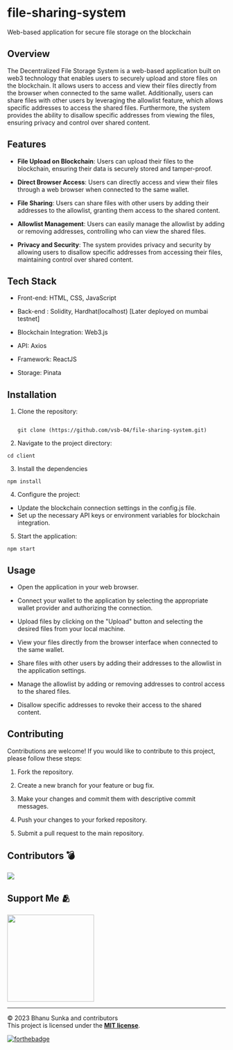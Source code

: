 # file-sharing-system

Web-based application for secure file storage on the blockchain

## Overview

The Decentralized File Storage System is a web-based application built on web3 technology that enables users to securely upload and store files on the blockchain. It allows users to access and view their files directly from the browser when connected to the same wallet. Additionally, users can share files with other users by leveraging the allowlist feature, which allows specific addresses to access the shared files. Furthermore, the system provides the ability to disallow specific addresses from viewing the files, ensuring privacy and control over shared content.

## Features

- **File Upload on Blockchain**: Users can upload their files to the blockchain, ensuring their data is securely stored and tamper-proof.

- **Direct Browser Access**: Users can directly access and view their files through a web browser when connected to the same wallet.

- **File Sharing**: Users can share files with other users by adding their addresses to the allowlist, granting them access to the shared content.

- **Allowlist Management**: Users can easily manage the allowlist by adding or removing addresses, controlling who can view the shared files.

- **Privacy and Security**: The system provides privacy and security by allowing users to disallow specific addresses from accessing their files, maintaining control over shared content.

## Tech Stack

- Front-end: HTML, CSS, JavaScript

- Back-end : Solidity, Hardhat(localhost) [Later deployed on mumbai testnet]

- Blockchain Integration: Web3.js

- API: Axios

- Framework: ReactJS

- Storage: Pinata


## Installation

1. Clone the repository:

   ```shell

   git clone (https://github.com/vsb-04/file-sharing-system.git)

   ```

2. Navigate to the project directory:

```
cd client
```

3. Install the dependencies

```
npm install
```

4. Configure the project:

- Update the blockchain connection settings in the config.js file.
- Set up the necessary API keys or environment variables for blockchain integration.

5. Start the application:

```shell
npm start
```

## Usage

- Open the application in your web browser.

- Connect your wallet to the application by selecting the appropriate wallet provider and authorizing the connection.

- Upload files by clicking on the "Upload" button and selecting the desired files from your local machine.

- View your files directly from the browser interface when connected to the same wallet.

- Share files with other users by adding their addresses to the allowlist in the application settings.

- Manage the allowlist by adding or removing addresses to control access to the shared files.

- Disallow specific addresses to revoke their access to the shared content.

## Contributing

Contributions are welcome! If you would like to contribute to this project, please follow these steps:

1. Fork the repository.

2. Create a new branch for your feature or bug fix.

3. Make your changes and commit them with descriptive commit messages.

4. Push your changes to your forked repository.

5. Submit a pull request to the main repository.


## Contributors 💣

<a href="https://github.com/Bhanu1776/File-Storage-System/graphs/contributors">
  <img src="https://contrib.rocks/image?repo=Bhanu1776/File-Storage-System" />
</a>

## Support Me 🫂

<a href="https://www.buymeacoffee.com/Bhanu1776"><img src="https://cdn.buymeacoffee.com/buttons/v2/default-yellow.png" width="200" /></a>

<hr>

© 2023 Bhanu Sunka and contributors\
This project is licensed under the [**MIT license**](https://github.com/Bhanu1776/File-Storage-System/blob/master/LICENSE).

[![forthebadge](https://forthebadge.com/images/badges/built-with-love.svg)](https://forthebadge.com)
